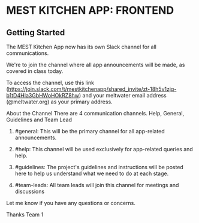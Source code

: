 # MEST KITCHEN APP: FRONTEND


## Getting Started

The MEST Kitchen App now has its own Slack channel for all communications.

We're to join the channel where all app announcements will be made, as covered in class today.

To access the channel, use this link
(https://join.slack.com/t/mestkitchenapp/shared_invite/zt-18h5v1zjq-b1tD4HIa3GbHWoHOkRZ8hw) and your meltwater email address (@meltwater.org) as your primary address.

About the Channel
There are 4 communication channels. Help, General, Guidelines and Team Lead

1. #general: This will be the primary channel for all app-related announcements. 

2. #help: This channel will be used exclusively for app-related queries and help.

3. #guidelines: The project's guidelines and instructions will be posted here to help us understand what we need to do at each stage.

4. #team-leads: All team leads will join this channel for meetings and discussions

Let me know if you have any questions or concerns.

Thanks 
Team 1
